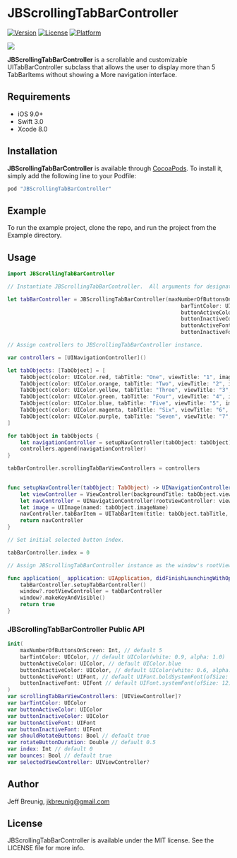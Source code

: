 
# JBScrollingTabBarController

[![Version](https://img.shields.io/cocoapods/v/JBScrollingTabBarController.svg?style=flat)](http://cocoapods.org/pods/JBScrollingTabBarController)
[![License](https://img.shields.io/cocoapods/l/JBScrollingTabBarController.svg?style=flat)](http://cocoapods.org/pods/JBScrollingTabBarController)
[![Platform](https://img.shields.io/cocoapods/p/JBScrollingTabBarController.svg?style=flat)](http://cocoapods.org/pods/JBScrollingTabBarController)

![](http://i.giphy.com/1100I6bT8lHx9m.gif)

**JBScrollingTabBarController** is a scrollable and customizable UITabBarController subclass that allows the user to display more than 5 TabBarItems without showing a More navigation interface.

## Requirements

- iOS 9.0+
- Swift 3.0
- Xcode 8.0

## Installation

**JBScrollingTabBarController** is available through [CocoaPods](http://cocoapods.org). To install
it, simply add the following line to your Podfile:

```ruby
pod "JBScrollingTabBarController"
```

## Example

To run the example project, clone the repo, and run the project from the Example directory.

## Usage

```swift
import JBScrollingTabBarController

// Instantiate JBScrollingTabBarController.  All arguments for designated initializer are optional.

let tabBarController = JBScrollingTabBarController(maxNumberOfButtonsOnScreen: 5,
													   barTintColor: UIColor.white,
                                                       buttonActiveColor: UIColor.blue,
                                                       buttonInactiveColor: UIColor.lightGray,
                                                       buttonActiveFont: UIFont.boldSystemFont(ofSize: 12),
                                                       buttonInactiveFont: UIFont.systemFont(ofSize: 12))

// Assign controllers to JBScrollingTabBarController instance.

var controllers = [UINavigationController]()

let tabObjects: [TabObject] = [
    TabObject(color: UIColor.red, tabTitle: "One", viewTitle: "1", imageName: "One"),
    TabObject(color: UIColor.orange, tabTitle: "Two", viewTitle: "2", imageName: "Two"),
    TabObject(color: UIColor.yellow, tabTitle: "Three", viewTitle: "3", imageName: "Three"),
    TabObject(color: UIColor.green, tabTitle: "Four", viewTitle: "4", imageName: "Four"),
    TabObject(color: UIColor.blue, tabTitle: "Five", viewTitle: "5", imageName: "Five"),
    TabObject(color: UIColor.magenta, tabTitle: "Six", viewTitle: "6", imageName: "Six"),
    TabObject(color: UIColor.purple, tabTitle: "Seven", viewTitle: "7", imageName: "Seven")                    
]

for tabObject in tabObjects {
    let navigationController = setupNavController(tabObject: tabObject)
    controllers.append(navigationController)
}

tabBarController.scrollingTabBarViewControllers = controllers

    
func setupNavController(tabObject: TabObject) -> UINavigationController {
	let viewController = ViewController(backgroundTitle: tabObject.viewTitle, color: tabObject.color)
    let navController = UINavigationController(rootViewController: viewController)
    let image = UIImage(named: tabObject.imageName)
    navController.tabBarItem = UITabBarItem(title: tabObject.tabTitle, image: image, selectedImage: nil)
    return navController
}  

// Set initial selected button index.

tabBarController.index = 0 

// Assign JBScrollingTabBarController instance as the window's rootViewController in UIApplicationDelegate.application:didFinishLaunchingWithOptions

func application(_ application: UIApplication, didFinishLaunchingWithOptions launchOptions: [UIApplicationLaunchOptionsKey: Any]?) -> Bool {
    tabBarController.setupTabBarController()
    window?.rootViewController = tabBarController
    window?.makeKeyAndVisible()
    return true
}
```

### JBScrollingTabBarController Public API                                              

```swift
init(
	maxNumberOfButtonsOnScreen: Int, // default 5
    barTintColor: UIColor, // default UIColor(white: 0.9, alpha: 1.0)
    buttonActiveColor: UIColor, // default UIColor.blue
    buttonInactiveColor: UIColor, // default UIColor(white: 0.6, alpha: 1.0)
    buttonActiveFont: UIFont, // default UIFont.boldSystemFont(ofSize: 12)
    buttonInactiveFont: UIFont // default UIFont.systemFont(ofSize: 12)
)
var scrollingTabBarViewControllers: [UIViewController]?
var barTintColor: UIColor   
var buttonActiveColor: UIColor  
var buttonInactiveColor: UIColor
var buttonActiveFont: UIFont   
var buttonInactiveFont: UIFont 
var shouldRotateButtons: Bool // default true
var rotateButtonDuration: Double // default 0.5
var index: Int // default 0
var bounces: Bool // default true
var selectedViewController: UIViewController?    
```

## Author

Jeff Breunig, jkbreunig@gmail.com

## License

JBScrollingTabBarController is available under the MIT license. See the LICENSE file for more info.
